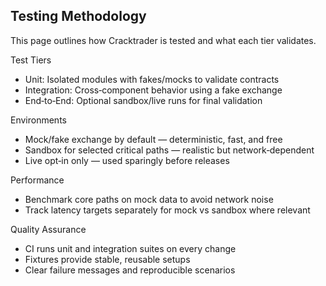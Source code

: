 ## Testing Methodology

This page outlines how Cracktrader is tested and what each tier validates.

Test Tiers

- Unit: Isolated modules with fakes/mocks to validate contracts
- Integration: Cross‑component behavior using a fake exchange
- End‑to‑End: Optional sandbox/live runs for final validation

Environments

- Mock/fake exchange by default — deterministic, fast, and free
- Sandbox for selected critical paths — realistic but network‑dependent
- Live opt‑in only — used sparingly before releases

Performance

- Benchmark core paths on mock data to avoid network noise
- Track latency targets separately for mock vs sandbox where relevant

Quality Assurance

- CI runs unit and integration suites on every change
- Fixtures provide stable, reusable setups
- Clear failure messages and reproducible scenarios
